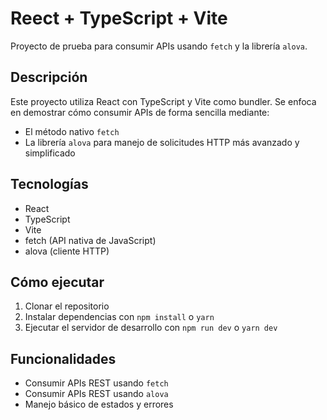 # Reect + TypeScript + Vite

Proyecto de prueba para consumir APIs usando `fetch` y la librería `alova`.

## Descripción

Este proyecto utiliza React con TypeScript y Vite como bundler. Se enfoca en demostrar cómo consumir APIs de forma sencilla mediante:

- El método nativo `fetch`
- La librería `alova` para manejo de solicitudes HTTP más avanzado y simplificado

## Tecnologías

- React
- TypeScript
- Vite
- fetch (API nativa de JavaScript)
- alova (cliente HTTP)

## Cómo ejecutar

1. Clonar el repositorio  
2. Instalar dependencias con `npm install` o `yarn`  
3. Ejecutar el servidor de desarrollo con `npm run dev` o `yarn dev`

## Funcionalidades

- Consumir APIs REST usando `fetch`  
- Consumir APIs REST usando `alova`  
- Manejo básico de estados y errores

